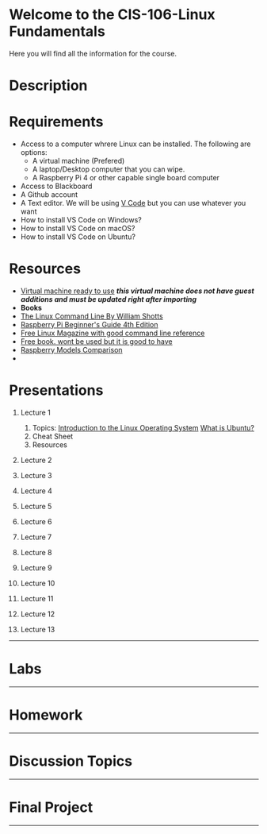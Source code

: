 # Welcome to the CIS-106-Linux Fundamentals
Here you will find all the information for the course.
# Description
# Requirements
* Access to a computer whrere Linux can be installed. The following are options:
  * A virtual machine (Prefered)
  * A laptop/Desktop computer that you can wipe.
  * A Raspberry Pi 4 or other capable single board computer
* Access to Blackboard
* A Github account
* A Text editor. We will be using [V Code](https://code.visualstudio.com/) but you can use whatever you want
* How to install VS Code on Windows?
* How to install VS Code on macOS?
* How to install VS Code on Ubuntu?

# Resources
* [Virtual machine ready to use](https://linkhere.com)
***this virtual machine does not have guest additions and must be updated right after importing***
* **Books** 
* [The Linux Command Line By William Shotts](https://sourceforge.net/projects/linuxcommand/files/TLCL/19.01/TLCL-19.01.pdf/download)
* [Raspberry Pi Beginner's Guide 4th Edition](https://magpi.raspberrypi.org/books/beginners-guide-4th-ed) 
* [Free Linux Magazine with good command line reference](https://www.raspberrypi.org/magpi-issues/Essentials_Bash_v2.pdf)
* [Free book. wont be used but it is good to have](http://www.it-docs.net/ddata/900.pdf)
* [Raspberry Models Comparison](https://socialcompare.com/en/comparison/raspberrypi-models-comparison)
* 
# Presentations
1. Lecture 1
   1. Topics:
   [Introduction to the Linux Operating System](https://docs.google.com/presentation/d/e/2PACX-1vRz0o9wE9BNy4cIDmUBcA9G-YNtPq-P4kDoIEoLPntOhMA_mek9Ems9ip1BsXjevJrKVVa3gb6qPOct/pub?start=false&loop=false&delayms=3000&slide=id.g418ddefa4d_0_31)
   [What is Ubuntu?](https://docs.google.com/presentation/d/e/2PACX-1vSC9YRs8z1pgbOFsXzF7yp3BWtBfv2kJVNVZrMiX4BtgHNK_A3IaCULIs7SmW3LW9b_Cu-sQIVUdxqI/pub?start=false&loop=false&delayms=3000&slide=id.g8fbc7d3744_0_0)
   2. Cheat Sheet
   3. Resources

2. Lecture 2
3. Lecture 3
4. Lecture 4
5. Lecture 5
6. Lecture 6
7. Lecture 7
8. Lecture 8
9.  Lecture 9
10. Lecture 10
11. Lecture 11
12. Lecture 12
13. Lecture 13
---
# Labs

---
# Homework

---
# Discussion Topics

---

# Final Project

---
